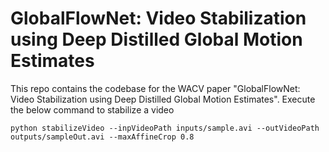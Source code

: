 # GlobalFlowNet: Video Stabilization using Deep Distilled Global Motion Estimates

This repo contains the codebase for the WACV paper "GlobalFlowNet: Video Stabilization using Deep Distilled Global Motion Estimates". Execute the below command to stabilize a video

`python stabilizeVideo --inpVideoPath inputs/sample.avi --outVideoPath outputs/sampleOut.avi --maxAffineCrop 0.8`
